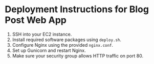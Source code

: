 # Deployment Instructions for Blog Post Web App

1. SSH into your EC2 instance.
2. Install required software packages using `deploy.sh`.
3. Configure Nginx using the provided `nginx.conf`.
4. Set up Gunicorn and restart Nginx.
5. Make sure your security group allows HTTP traffic on port 80.
